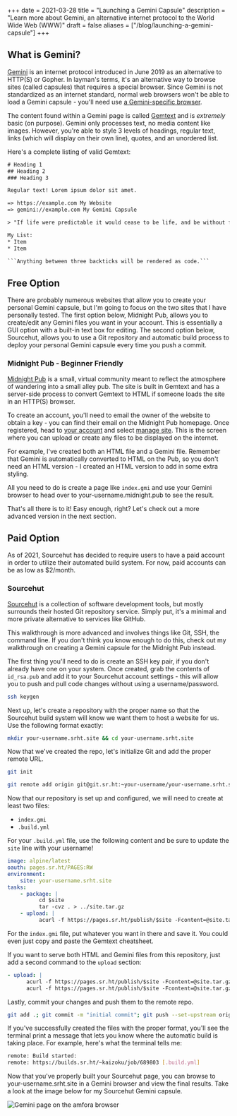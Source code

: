 +++
date = 2021-03-28
title = "Launching a Gemini Capsule"
description = "Learn more about Gemini, an alternative internet protocol to the World Wide Web (WWW)"
draft = false
aliases = ["/blog/launching-a-gemini-capsule"]
+++

## What is Gemini?

[Gemini](https://gemini.circumlunar.space/) is an internet protocol introduced
in June 2019 as an alternative to HTTP(S) or Gopher. In layman's terms, it's an
alternative way to browse sites (called capsules) that requires a special
browser. Since Gemini is not standardized as an internet standard, normal web
browsers won't be able to load a Gemini capsule - you'll need use
[a Gemini-specific browser](https://gemini.circumlunar.space/clients.html).

The content found within a Gemini page is called
[Gemtext](https://gemini.circumlunar.space/docs/cheatsheet.gmi) and is
_extremely_ basic (on purpose). Gemini only processes text, no media content
like images. However, you're able to style 3 levels of headings, regular text,
links (which will display on their own line), quotes, and an unordered list.

Here's a complete listing of valid Gemtext:

```txt
# Heading 1
## Heading 2
### Heading 3

Regular text! Lorem ipsum dolor sit amet.

=> https://example.com My Website
=> gemini://example.com My Gemini Capsule

> "If life were predictable it would cease to be life, and be without flavor." - Eleanor Roosevelt

My List:
* Item
* Item

```Anything between three backticks will be rendered as code.```
```

## Free Option

There are probably numerous websites that allow you to create your personal
Gemini capsule, but I'm going to focus on the two sites that I have personally
tested. The first option below, Midnight Pub, allows you to create/edit any
Gemini files you want in your account. This is essentially a GUI option with a
built-in text box for editing. The second option below, Sourcehut, allows you to
use a Git repository and automatic build process to deploy your personal Gemini
capsule every time you push a commit.

### Midnight Pub - Beginner Friendly

[Midnight Pub](https://midnight.pub/) is a small, virtual community meant to
reflect the atmosphere of wandering into a small alley pub. The site is built in
Gemtext and has a server-side process to convert Gemtext to HTML if someone
loads the site in an HTTP(S) browser.

To create an account, you'll need to email the owner of the website to obtain a
key - you can find their email on the Midnight Pub homepage. Once registered,
head to [your account](https://midnight.pub/account) and select
[manage site](https://midnight.pub/site). This is the screen where you can
upload or create any files to be displayed on the internet.

For example, I've created both an HTML file and a Gemini file. Remember that
Gemini is automatically converted to HTML on the Pub, so you don't need an HTML
version - I created an HTML version to add in some extra styling.

All you need to do is create a page like `index.gmi` and use your Gemini browser
to head over to your-username.midnight.pub to see the result.

That's all there is to it! Easy enough, right? Let's check out a more advanced
version in the next section.

## Paid Option

As of 2021, Sourcehut has decided to require users to have a paid account in
order to utilize their automated build system. For now, paid accounts can be as
low as $2/month.

### Sourcehut

[Sourcehut](https://sourcehut.org/) is a collection of software development
tools, but mostly surrounds their hosted Git repository service. Simply put,
it's a minimal and more private alternative to services like GitHub.

This walkthrough is more advanced and involves things like Git, SSH, the command
line. If you don't think you know enough to do this, check out my walkthrough on
creating a Gemini capsule for the Midnight Pub instead.

The first thing you'll need to do is create an SSH key pair, if you don't
already have one on your system. Once created, grab the contents of `id_rsa.pub`
and add it to your Sourcehut account settings - this will allow you to push and
pull code changes without using a username/password.

```sh
ssh keygen
```

Next up, let's create a repository with the proper name so that the Sourcehut
build system will know we want them to host a website for us. Use the following
format exactly:

```sh
mkdir your-username.srht.site && cd your-username.srht.site
```

Now that we've created the repo, let's initialize Git and add the proper remote
URL.

```sh
git init
```

```sh
git remote add origin git@git.sr.ht:~your-username/your-username.srht.site
```

Now that our repository is set up and configured, we will need to create at
least two files:

-   `index.gmi`
-   `.build.yml`

For your `.build.yml` file, use the following content and be sure to update the
`site` line with your username!

```yaml
image: alpine/latest
oauth: pages.sr.ht/PAGES:RW
environment:
    site: your-username.srht.site
tasks:
    - package: |
          cd $site
          tar -cvz . > ../site.tar.gz
    - upload: |
          acurl -f https://pages.sr.ht/publish/$site -Fcontent=@site.tar.gz -Fprotocol=GEMINI
```

For the `index.gmi` file, put whatever you want in there and save it. You could
even just copy and paste the Gemtext cheatsheet.

If you want to serve both HTML and Gemini files from this repository, just add a
second command to the `upload` section:

```yaml
- upload: |
      acurl -f https://pages.sr.ht/publish/$site -Fcontent=@site.tar.gz -Fprotocol=GEMINI
      acurl -f https://pages.sr.ht/publish/$site -Fcontent=@site.tar.gz
```

Lastly, commit your changes and push them to the remote repo.

```sh
git add .; git commit -m "initial commit"; git push --set-upstream origin HEAD
```

If you've successfully created the files with the proper format, you'll see the
terminal print a message that lets you know where the automatic build is taking
place. For example, here's what the terminal tells me:

```sh
remote: Build started:
remote: https://builds.sr.ht/~kaizoku/job/689803 [.build.yml]
```

Now that you've properly built your Sourcehut page, you can browse to
your-username.srht.site in a Gemini browser and view the final results. Take a
look at the image below for my Sourcehut Gemini capsule.

![Gemini page on the amfora browser](https://img.cleberg.net/blog/20210328-launching-a-gemini-capsule/amfora.png)
